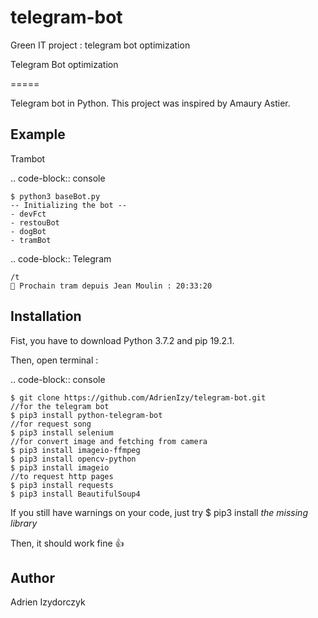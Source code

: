 # telegram-bot
Green IT project : telegram bot optimization  

Telegram Bot optimization

=====

Telegram bot in Python.  This project was inspired by Amaury Astier.

Example
-------

Trambot

.. code-block:: console

    $ python3 baseBot.py
    -- Initializing the bot --
    - devFct
    - restouBot
    - dogBot
    - tramBot
    
.. code-block:: Telegram

    /t
    🚋 Prochain tram depuis Jean Moulin : 20:33:20
   
Installation
------------

Fist, you have to download Python 3.7.2 and pip 19.2.1.

Then, open terminal :

.. code-block:: console

    $ git clone https://github.com/AdrienIzy/telegram-bot.git
    //for the telegram bot
    $ pip3 install python-telegram-bot
    //for request song
    $ pip3 install selenium
    //for convert image and fetching from camera
    $ pip3 install imageio-ffmpeg
    $ pip3 install opencv-python
    $ pip3 install imageio
    //to request http pages 
    $ pip3 install requests
    $ pip3 install BeautifulSoup4
    
If you still have warnings on your code, just try $ pip3 install *the missing library*
   
Then, it should work fine 👍

Author
-------

Adrien Izydorczyk
